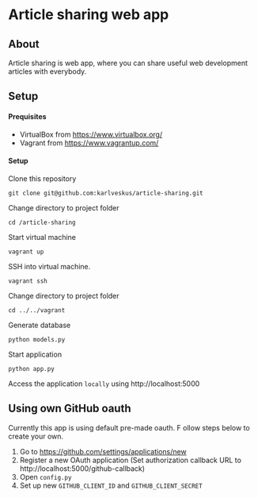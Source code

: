 # Article sharing web app

## About
Article sharing is web app, where you can share useful web development articles with everybody. 

## Setup

#### Prequisites
- VirtualBox from https://www.virtualbox.org/
- Vagrant from https://www.vagrantup.com/

#### Setup
Clone this repository
```
git clone git@github.com:karlveskus/article-sharing.git
```

Change directory to project folder
```
cd /article-sharing
```

Start virtual machine 
```
vagrant up
```

SSH into virtual machine.
```
vagrant ssh
```

Change directory to project folder
```
cd ../../vagrant
```

Generate database
```
python models.py
```

Start application
```
python app.py
```

Access the application ```locally``` using http://localhost:5000

## Using own GitHub oauth
Currently this app is using default pre-made oauth. F ollow steps below to create your own.

1. Go to https://github.com/settings/applications/new
2. Register a new OAuth application (Set authorization callback URL to http://localhost:5000/github-callback)
3. Open ```config.py```
4. Set up new ```GITHUB_CLIENT_ID``` and ```GITHUB_CLIENT_SECRET```
